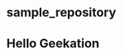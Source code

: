 # sample_repository
<!DOCTYPE html>
<html lang="ja">
<head>
	<meta charset="utf-8">
	<title>Geekation オリエンテーション</title>
	<meta name="description" content="geekation オリエンテーション">
</head>
<body>
	<h1>Hello Geekation</h1>
</body>
</html>